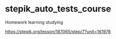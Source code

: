 # stepik_auto_tests_course
Homework
learning
studying

https://stepik.org/lesson/187065/step/7?unit=161976